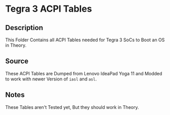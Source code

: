 # Tegra 3 ACPI Tables

## Description

This Folder Contains all ACPI Tables needed for Tegra 3 SoCs to Boot an OS in Theory.

## Source

These ACPI Tables are Dumped from Lenovo IdeaPad Yoga 11 and Modded to work with newer Version of `iasl` and `asl`.

## Notes

These Tables aren't Tested yet, But they should work in Theory.
